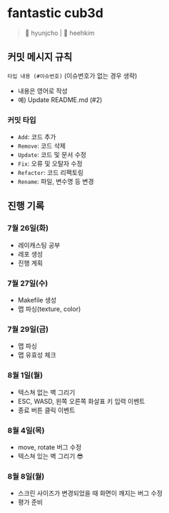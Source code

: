 # fantastic cub3d

> 🐳 hyunjcho | 🌙 heehkim

## 커밋 메시지 규칙

`타입 내용 (#이슈번호)` (이슈번호가 없는 경우 생략)

- 내용은 영어로 작성
- 예) Update README.md (#2)

### 커밋 타입

- `Add`: 코드 추가
- `Remove`: 코드 삭제
- `Update`: 코드 및 문서 수정
- `Fix`: 오류 및 오탈자 수정
- `Refactor`: 코드 리팩토링
- `Rename`: 파일, 변수명 등 변경

## 진행 기록

### 7월 26일(화)

- 레이캐스팅 공부
- 레포 생성
- 진행 계획

### 7월 27일(수)

- Makefile 생성
- 맵 파싱(texture, color)

### 7월 29일(금)

- 맵 파싱
- 맵 유효성 체크

### 8월 1일(월)

- 텍스쳐 없는 벽 그리기
- ESC, WASD, 왼쪽 오른쪽 화살표 키 입력 이벤트
- 종료 버튼 클릭 이벤트

### 8월 4일(목)

- move, rotate 버그 수정
- 텍스쳐 있는 벽 그리기 😎

### 8월 8일(월)

- 스크린 사이즈가 변경되었을 때 화면이 깨지는 버그 수정
- 평가 준비
